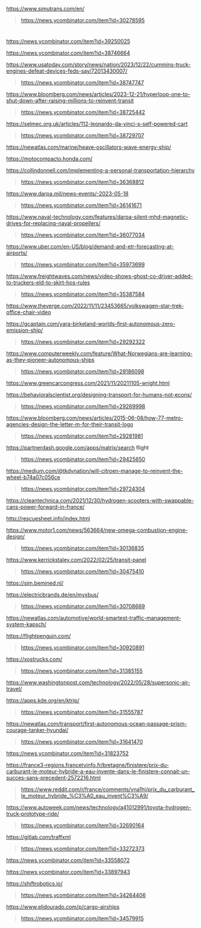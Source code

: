 https://www.simutrans.com/en/
> https://news.ycombinator.com/item?id=30278595

#
https://news.ycombinator.com/item?id=39250025

https://news.ycombinator.com/item?id=38746664

https://www.usatoday.com/story/news/nation/2023/12/22/cummins-truck-engines-defeat-devices-feds-say/72013430007/
> https://news.ycombinator.com/item?id=38747747

https://www.bloomberg.com/news/articles/2023-12-21/hyperloop-one-to-shut-down-after-raising-millions-to-reinvent-transit
> https://news.ycombinator.com/item?id=38725442

https://selmec.org.uk/articles/112-leonardo-da-vinci-s-self-powered-cart
> https://news.ycombinator.com/item?id=38729707

https://newatlas.com/marine/heave-oscillators-wave-energy-ship/

https://motocompacto.honda.com/

https://collindonnell.com/implementing-a-personal-transportation-hierarchy
> https://news.ycombinator.com/item?id=36368812

https://www.darpa.mil/news-events/-2023-05-18
> https://news.ycombinator.com/item?id=36141671

https://www.naval-technology.com/features/darpa-silent-mhd-magnetic-drives-for-replacing-naval-propellers/
> https://news.ycombinator.com/item?id=36077034

https://www.uber.com/en-US/blog/demand-and-etr-forecasting-at-airports/
> https://news.ycombinator.com/item?id=35973699

https://www.freightwaves.com/news/video-shows-ghost-co-driver-added-to-truckers-eld-to-skirt-hos-rules
> https://news.ycombinator.com/item?id=35387584

https://www.theverge.com/2022/11/11/23453665/volkswagen-star-trek-office-chair-video

https://gcaptain.com/yara-birkeland-worlds-first-autonomous-zero-emission-ship/
> https://news.ycombinator.com/item?id=29292322

https://www.computerweekly.com/feature/What-Norwegians-are-learning-as-they-pioneer-autonomous-ships
> https://news.ycombinator.com/item?id=29186098

https://www.greencarcongress.com/2021/11/20211105-wright.html

https://behavioralscientist.org/designing-transport-for-humans-not-econs/
> https://news.ycombinator.com/item?id=29269998

https://www.bloomberg.com/news/articles/2015-06-08/how-77-metro-agencies-design-the-letter-m-for-their-transit-logo
> https://news.ycombinator.com/item?id=29281981

https://partnerdash.google.com/apps/matrix/search flight
> https://news.ycombinator.com/item?id=29425650

https://medium.com/@tkdynation/will-citroen-manage-to-reinvent-the-wheel-b74a07c056ce
> https://news.ycombinator.com/item?id=29724304

https://cleantechnica.com/2021/12/30/hydrogen-scooters-with-swappable-cans-power-forward-in-france/

http://rescuesheet.info/index.html

https://www.motor1.com/news/563664/new-omega-combustion-engine-design/
> https://news.ycombinator.com/item?id=30136835

https://www.kerrickstaley.com/2022/02/25/transit-panel
> https://news.ycombinator.com/item?id=30475410

https://sim.bemined.nl/

https://electricbrands.de/en/myxbus/
> https://news.ycombinator.com/item?id=30708669

https://newatlas.com/automotive/world-smartest-traffic-management-system-kapsch/

https://flightpenguin.com/
> https://news.ycombinator.com/item?id=30920891

https://xostrucks.com/
> https://news.ycombinator.com/item?id=31385155

https://www.washingtonpost.com/technology/2022/05/28/supersonic-air-travel/

https://apps.kde.org/en/ktrip/
> https://news.ycombinator.com/item?id=31555787

https://newatlas.com/transport/first-autonomous-ocean-passage-prism-courage-tanker-hyundai/
> https://news.ycombinator.com/item?id=31641470

https://news.ycombinator.com/item?id=31823752

https://france3-regions.francetvinfo.fr/bretagne/finistere/prix-du-carburant-le-moteur-hybride-a-eau-invente-dans-le-finistere-connait-un-succes-sans-precedent-2572216.html
> https://www.reddit.com/r/france/comments/vna1hj/prix_du_carburant_le_moteur_hybride_%C3%A0_eau_invent%C3%A9/

https://www.autoweek.com/news/technology/a41012991/toyota-hydrogen-truck-prototype-ride/
> https://news.ycombinator.com/item?id=32690164

https://gitlab.com/traffxml
> https://news.ycombinator.com/item?id=33272373

https://news.ycombinator.com/item?id=33558072

https://news.ycombinator.com/item?id=33897943

https://shiftrobotics.io/
> https://news.ycombinator.com/item?id=34264406

https://www.elidourado.com/p/cargo-airships
> https://news.ycombinator.com/item?id=34579915
